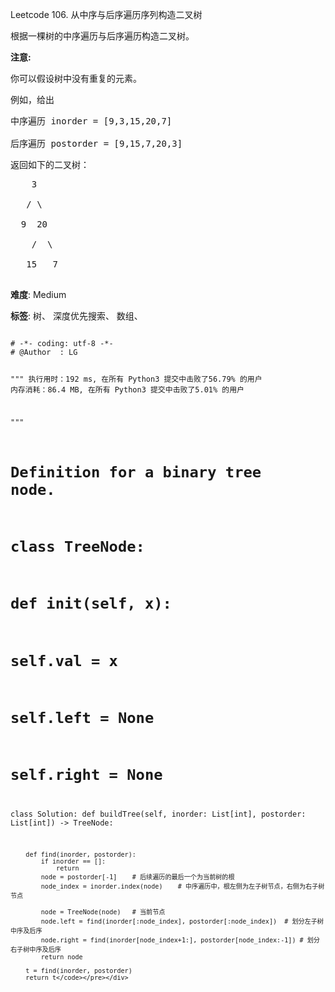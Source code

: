 Leetcode 106. 从中序与后序遍历序列构造二叉树
<p>根据一棵树的中序遍历与后序遍历构造二叉树。</p>


<p><strong>注意:</strong><br>

你可以假设树中没有重复的元素。</p>



<p>例如，给出</p>



<pre>中序遍历 inorder =&nbsp;[9,3,15,20,7]

后序遍历 postorder = [9,15,7,20,3]</pre>



<p>返回如下的二叉树：</p>



<pre>    3

   / \

  9  20

    /  \

   15   7

</pre>





 **难度**: Medium



 **标签**: 树、 深度优先搜索、 数组、 





<div class="hcb_wrap">
<pre class="prism undefined-numbers lang-python" data-lang="Python"><code>
# -*- coding: utf-8 -*-
# @Author  : LG

"""
执行用时：192 ms, 在所有 Python3 提交中击败了56.79% 的用户
内存消耗：86.4 MB, 在所有 Python3 提交中击败了5.01% 的用户


"""
# Definition for a binary tree node.
# class TreeNode:
#     def __init__(self, x):
#         self.val = x
#         self.left = None
#         self.right = None

class Solution:
    def buildTree(self, inorder: List[int], postorder: List[int]) -> TreeNode:

        def find(inorder, postorder):
            if inorder == []:
                return
            node = postorder[-1]    # 后续遍历的最后一个为当前树的根
            node_index = inorder.index(node)    # 中序遍历中，根左侧为左子树节点，右侧为右子树节点

            node = TreeNode(node)   # 当前节点
            node.left = find(inorder[:node_index], postorder[:node_index])  # 划分左子树中序及后序
            node.right = find(inorder[node_index+1:], postorder[node_index:-1]) # 划分右子树中序及后序
            return node

        t = find(inorder, postorder)
        return t</code></pre></div>
